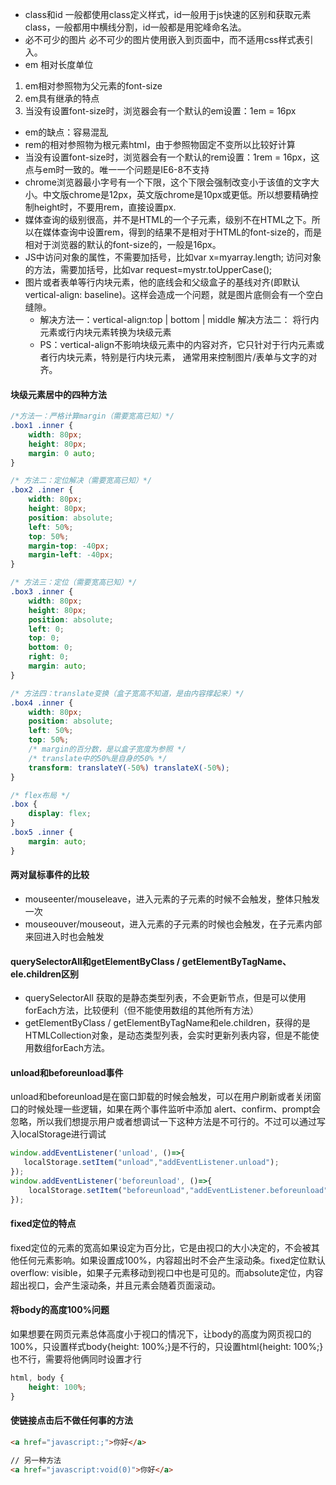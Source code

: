 - class和id
一般都使用class定义样式，id一般用于js快速的区别和获取元素class，一般都用中横线分割，id一般都是用驼峰命名法。
- 必不可少的图片
必不可少的图片使用<img>嵌入到页面中，而不适用css样式表引入。
- em 相对长度单位
1. em相对参照物为父元素的font-size
2. em具有继承的特点
3. 当没有设置font-size时，浏览器会有一个默认的em设置：1em = 16px
- em的缺点：容易混乱
- rem的相对参照物为根元素html，由于参照物固定不变所以比较好计算
- 当没有设置font-size时，浏览器会有一个默认的rem设置：1rem = 16px，这点与em时一致的。唯一一个问题是IE6-8不支持
- chrome浏览器最小字号有一个下限，这个下限会强制改变小于该值的文字大小。中文版chrome是12px，英文版chrome是10px或更低。所以想要精确控制height时，不要用rem，直接设置px.
- 媒体查询的级别很高，并不是HTML的一个子元素，级别不在HTML之下。所以在媒体查询中设置rem，得到的结果不是相对于HTML的font-size的，而是相对于浏览器的默认的font-size的，一般是16px。
- JS中访问对象的属性，不需要加括号，比如var x=myarray.length; 访问对象的方法，需要加括号，比如var request=mystr.toUpperCase();
- 图片或者表单等行内块元素，他的底线会和父级盒子的基线对齐(即默认vertical-align: baseline)。这样会造成一个问题，就是图片底侧会有一个空白缝隙。
  - 解决方法一：vertical-align:top | bottom | middle
    解决方法二： 将行内元素或行内块元素转换为块级元素
  - PS：vertical-align不影响块级元素中的内容对齐，它只针对于行内元素或者行内块元素，特别是行内块元素， 通常用来控制图片/表单与文字的对齐。

#### 块级元素居中的四种方法

```css
/*方法一：严格计算margin（需要宽高已知）*/
.box1 .inner {
    width: 80px;
    height: 80px;
    margin: 0 auto;
}
```

```css
/* 方法二：定位解决（需要宽高已知）*/
.box2 .inner {
    width: 80px;
    height: 80px;
    position: absolute;
    left: 50%;
    top: 50%;
    margin-top: -40px;
    margin-left: -40px;
}
```

```css
/* 方法三：定位（需要宽高已知）*/
.box3 .inner {
    width: 80px;
    height: 80px;
    position: absolute;
    left: 0;
    top: 0;
    bottom: 0;
    right: 0;
    margin: auto;
}
```

```css
/* 方法四：translate变换（盒子宽高不知道，是由内容撑起来）*/
.box4 .inner {
    width: 80px;
    position: absolute;
    left: 50%;
    top: 50%;
    /* margin的百分数，是以盒子宽度为参照 */
    /* translate中的50%是自身的50% */
    transform: translateY(-50%) translateX(-50%);
}
```

```css
/* flex布局 */
.box {
    display: flex;
}
.box5 .inner {
    margin: auto;
}
```

#### 两对鼠标事件的比较

- mouseenter/mouseleave，进入元素的子元素的时候不会触发，整体只触发一次
- mouseouver/mouseout，进入元素的子元素的时候也会触发，在子元素内部来回进入时也会触发

#### querySelectorAll和getElementByClass / getElementByTagName、ele.children区别

- querySelectorAll 获取的是静态类型列表，不会更新节点，但是可以使用forEach方法，比较便利（但不能使用数组的其他所有方法）
- getElementByClass / getElementByTagName和ele.children，获得的是HTMLCollection对象，是动态类型列表，会实时更新列表内容，但是不能使用数组forEach方法。

#### unload和beforeunload事件

unload和beforeunload是在窗口卸载的时候会触发，可以在用户刷新或者关闭窗口的时候处理一些逻辑，如果在两个事件监听中添加 alert、confirm、prompt会忽略，所以我们想提示用户或者想调试一下这种方法是不可行的。不过可以通过写入localStorage进行调试

```js
window.addEventListener('unload', ()=>{
   localStorage.setItem("unload","addEventListener.unload");
});
window.addEventListener('beforeunload', ()=>{
    localStorage.setItem("beforeunload","addEventListener.beforeunload");
});
```

#### fixed定位的特点

fixed定位的元素的宽高如果设定为百分比，它是由视口的大小决定的，不会被其他任何元素影响。如果设置成100%，内容超出时不会产生滚动条。fixed定位默认overflow: visible，如果子元素移动到视口中也是可见的。而absolute定位，内容超出视口，会产生滚动条，并且元素会随着页面滚动。

#### 将body的高度100%问题

如果想要在网页元素总体高度小于视口的情况下，让body的高度为网页视口的100%，只设置样式body{height: 100%;}是不行的，只设置html{height: 100%;}也不行，需要将他俩同时设置才行

```css
html, body {
    height: 100%;
}
```

#### 使链接点击后不做任何事的方法

```html
<a href="javascript:;">你好</a>

// 另一种方法
<a href="javascript:void(0)">你好</a>
```

